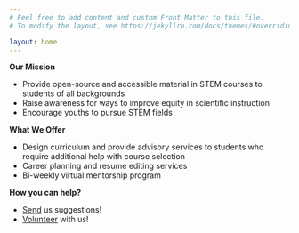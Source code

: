 ```yaml
---
# Feel free to add content and custom Front Matter to this file.
# To modify the layout, see https://jekyllrb.com/docs/themes/#overriding-theme-defaults

layout: home
---
```

**Our Mission**
- Provide open-source and accessible material in STEM courses to students of all backgrounds
- Raise awareness for ways to improve equity in scientific instruction
- Encourage youths to pursue STEM fields

**What We Offer** 
- Design curriculum and provide advisory services to students who require additional help with course selection
- Career planning and resume editing services
- Bi-weekly virtual mentorship program

**How you can help?**
- [Send](mailto:stem.edu.init@gmail.com) us suggestions!
- [Volunteer](mailto:stem.edu.init@gmail.com) with us!
